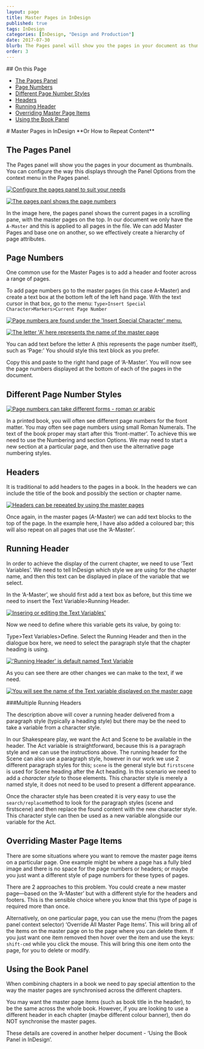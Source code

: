 ```yaml
---
layout: page
title: Master Pages in InDesign
published: true
tags: InDesign
categories: [InDesign, "Design and Production"]
date: 2017-07-30
blurb: The Pages panel will show you the pages in your document as thumbnails. You can configure the way this displays through the Panel Options from the context menu in the Pages panel.
order: 3
---
```

<!-- TOC depthFrom:2 depthTo:2 withLinks:1 updateOnSave:1 orderedList:0 -->
<section class='toc'>
## On this Page

- [The Pages Panel](#the-pages-panel)
- [Page Numbers](#page-numbers)
- [Different Page Number Styles](#different-page-number-styles)
- [Headers](#headers)
- [Running Header](#running-header)
- [Overriding Master Page Items](#overriding-master-page-items)
- [Using the Book Panel](#using-the-book-panel)

</section><!-- /TOC -->
# Master Pages in InDesign
**Or How to Repeat Content**

## The Pages Panel

The Pages panel will show you the pages in your document as thumbnails. You can configure the way this displays through the Panel Options from the context menu in the Pages panel.


[![Configure the pages panel to suit your needs](/images/2017/04/masterpages/image2.png)](/images/2017/04/masterpages/image2.png)


[![The pages panl shows the page numbers](/images/2017/04/masterpages/image3.png)](/images/2017/04/masterpages/image3.png)

In the image here, the pages panel shows the current pages in a scrolling pane, with the master pages on the top. In our document we only have the `A-Master` and this is applied to all pages in the file. We can add Master Pages and base one on another, so we effectively create a hierarchy of page attributes.

## Page Numbers

One common use for the Master Pages is to add a header and footer across a range of pages.

To add page numbers go to the master pages (in this case A-Master) and create a text box at the bottom left of the left hand page. With the text cursor in that box, go to the menu: `Type>Insert Special Character>Markers>Current Page Number`


[![Page numbers are found under the 'Insert Special Character' menu.](/images/2017/04/masterpages/image4.png)](/images/2017/04/masterpages/image4.png)


[![The letter 'A' here represents the name of the master page](/images/2017/04/masterpages/image5.png)](/images/2017/04/masterpages/image5.png)

You can add text before the letter A (this represents the page number itself), such as ‘Page:’ You should style this text block as you prefer.

Copy this and paste to the right hand page of ‘A-Master’. You will now see the page numbers displayed at the bottom of each of the pages in the document.

## Different Page Number Styles


[![Page numbers can take different forms - roman or arabic](/images/2017/04/masterpages/image6.png)](/images/2017/04/masterpages/image6.png)

In a printed book, you will often see different page numbers for the front matter. You may often see page numbers using small Roman Numerals. The text of the book proper may start after this ‘front-matter’. To achieve this we need to use the Numbering and section Options. We may need to start a new section at a particular page, and then use the alternative page numbering styles.

## Headers

It is traditional to add headers to the pages in a book. In the headers we can include the title of the book and possibly the section or chapter name.


[![Headers can be repeated by using the master pages](/images/2017/04/masterpages/image7.png)](/images/2017/04/masterpages/image7.png)

Once again, in the master pages (A-Master) we can add text blocks to the top of the page. In the example here, I have also added a coloured bar; this will also repeat on all pages that use the ‘A-Master’.

## Running Header

In order to achieve the display of the current chapter, we need to use ‘Text Variables’. We need to tell InDesign which style we are using for the chapter name, and then this text can be displayed in place of the variable that we select.

In the ‘A-Master’, we should first add a text box as before, but this time we need to insert the Text Variable>Running Header.

[![Insering or editing the Text Variables'](/images/2017/04/masterpages/image8.png)](/images/2017/04/masterpages/image8.png)

Now we need to define where this variable gets its value, by going to:

Type>Text Variables>Define. Select the Running Header and then in the dialogue box here, we need to select the paragraph style that the chapter heading is using.

[!['Running Header' is default named Text Variable ](/images/2017/04/masterpages/image9.png)](/images/2017/04/masterpages/image9.png)

As you can see there are other changes we can make to the text, if we need.

[![You will see the name of the Text variable displayed on the master page](/images/2017/04/masterpages/image10.png)](/images/2017/04/masterpages/image10.png)

###Multiple Running Headers

The description above will cover a running header delivered from a paragraph style (typically a heading style) but there may be the need to take a variable from a character style.

In our Shakespeare play, we want the Act and Scene to be available in the header. The Act variable is straightforward, because this is a paragraph style and we can use the instructions above. The running header for the Scene can also use a paragraph style, however in our work we use 2 different paragraph styles for this;  `scene` is the general style but `firstscene` is used for Scene heading after the Act heading. In this scenario we need to add a _character style_ to those elements. This character style is merely a named style, it does not need to be used to present a different appearance.

Once the character style has been created it is very easy to use the `search/replace`method to look for the paragraph styles (scene and firstscene) and then replace the found content with the new character style. This character style can then be used as a new variable alongside our variable for the Act.

## Overriding Master Page Items

There are some situations where you want to remove the master page items on a particular page. One example might be where a page has a fully bled image and there is no space for the page numbers or headers; or maybe you just want a different style of page numbers for these types of pages.

There are 2 approaches to this problem. You could create a new master page—based on the ‘A-Master’ but with a different style for the headers and footers. This is the sensible choice where you know that this type of page is required more than once.

Alternatively, on one particular page, you can use the menu (from the pages panel context selector) ‘Override All Master Page Items’. This will bring all of the items on the master page on to the page where you can delete them. If you just want one item removed then hover over the item and use the keys: `shift-cmd` while you click the mouse. This will bring this one item onto the page, for you to delete or modify.

## Using the Book Panel

When combining chapters in a book we need to pay special attention to the way the master pages are synchronised across the different chapters.

You may want the master page items (such as book title in the header), to be the same across the whole book. However, if you are looking to use a different header in each chapter (maybe different colour banner), then do NOT synchronise the master pages.

These details are covered in another helper document - ‘Using the Book Panel in InDesign’.
